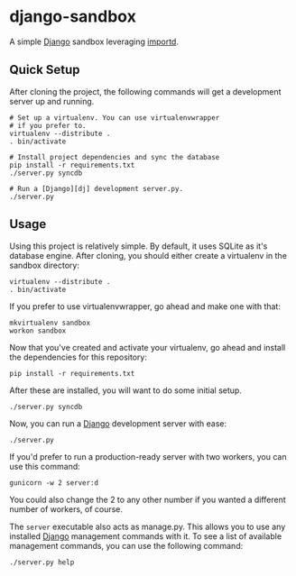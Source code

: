 django-sandbox
==============

A simple [Django][dj] sandbox leveraging [importd][d].

Quick Setup
-----------

After cloning the project, the following commands will get a development server
up and running.

    # Set up a virtualenv. You can use virtualenvwrapper
    # if you prefer to.
    virtualenv --distribute .
    . bin/activate
    
    # Install project dependencies and sync the database
    pip install -r requirements.txt
    ./server.py syncdb

    # Run a [Django][dj] development server.py.
    ./server.py

Usage
-----

Using this project is relatively simple. By default, it uses SQLite as it's
database engine. After cloning, you should either create a virtualenv in the
sandbox directory:

    virtualenv --distribute .
    . bin/activate
  
If you prefer to use virtualenvwrapper, go ahead and make one with that:

    mkvirtualenv sandbox
    workon sandbox

Now that you've created and activate your virtualenv, go ahead and install the
dependencies for this repository:

    pip install -r requirements.txt
    
After these are installed, you will want to do some initial
setup.

    ./server.py syncdb

Now, you can run a [Django][dj] development server with ease:

    ./server.py

If you'd prefer to run a production-ready server with two workers, you can use
this command:

    gunicorn -w 2 server:d

You could also change the 2 to any other number if you wanted a different
number of workers, of course.

The `server` executable also acts as manage.py. This allows you to use any
installed [Django][dj] management commands with it. To see a list of available
management commands, you can use the following command:

    ./server.py help



[d]: http://pythonhosted.org/importd/ "importd"
[dj]: http://djangoproject.com/ "Django"

